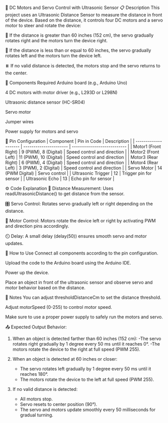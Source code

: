 🤖 DC Motors and Servo Control with Ultrasonic Sensor
📋 Description
This project uses an Ultrasonic Distance Sensor to measure the distance in front of the device. Based on the distance, it controls four DC motors and a servo motor to steer and rotate the device:

🚗 If the distance is greater than 60 inches (152 cm), the servo gradually rotates right and the motors turn the device right.

🚙 If the distance is less than or equal to 60 inches, the servo gradually rotates left and the motors turn the device left.

⏸️ If no valid distance is detected, the motors stop and the servo returns to the center.

🔧 Components Required
Arduino board (e.g., Arduino Uno)

4 DC motors with motor driver (e.g., L293D or L298N)

Ultrasonic distance sensor (HC-SR04)

Servo motor

Jumper wires

Power supply for motors and servo

📌 Pin Configuration
| Component            | Pin in Code            | Description                 |
| -------------------- | ---------------------- | --------------------------- |
| Motor1 (Front Right) | 9 (PWM), 8 (Digital)   | Speed control and direction |
| Motor2 (Front Left)  | 11 (PWM), 10 (Digital) | Speed control and direction |
| Motor3 (Rear Right)  | 6 (PWM), 4 (Digital)   | Speed control and direction |
| Motor4 (Rear Left)   | 3 (PWM), 2 (Digital)   | Speed control and direction |
| Servo Motor          | 14 (PWM Digital)       | Servo control               |
| Ultrasonic Trigger   | 12                     | Trigger pin for sensor      |
| Ultrasonic Echo      | 13                     | Echo pin for sensor         |


⚙️ Code Explanation
📏 Distance Measurement: Uses readUltrasonicDistance() to get distance from the sensor.

🎛️ Servo Control: Rotates servo gradually left or right depending on the distance.

🔄 Motor Control: Motors rotate the device left or right by activating PWM and direction pins accordingly.

⏲️ Delay: A small delay (delay(50)) ensures smooth servo and motor updates.

🚀 How to Use
Connect all components according to the pin configuration.

Upload the code to the Arduino board using the Arduino IDE.

Power up the device.

Place an object in front of the ultrasonic sensor and observe servo and motor behavior based on the distance.

🔧 Notes
You can adjust thresholdDistanceCm to set the distance threshold.

Adjust motorSpeed (0-255) to control motor speed.

Make sure to use a proper power supply to safely run the motors and servo.


📤 Expected Output Behavior:
1. When an object is detected farther than 60 inches (152 cm):
   -The servo rotates right gradually by 1 degree every 50 ms until it reaches 0°.
   -The motors rotate the device to the right at full speed (PWM 255).

2. When an object is detected at 60 inches or closer:
   - The servo rotates left gradually by 1 degree every 50 ms until it reaches 180°.
   - The motors rotate the device to the left at full speed (PWM 255).

3. If no valid distance is detected:
   - All motors stop.
   - Servo resets to center position (90°).
   - The servo and motors update smoothly every 50 milliseconds for gradual turning.


